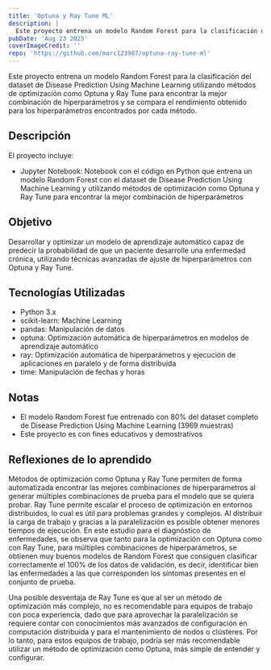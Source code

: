 ```yaml
---
title: 'Optuna y Ray Tune ML'
description: |
  Este proyecto entrena un modelo Random Forest para la clasificación del dataset de Disease Prediction Using Machine Learning utilizando métodos de optimización como Optuna y Ray Tune para encontrar la mejor combinación de hiperparámetros y se compara el rendimiento obtenido para los hiperparámetros encontrados por cada método.
pubDate: 'Aug 23 2025'
coverImageCredit: ''
repo: 'https://github.com/marc123987/optuna-ray-tune-ml'
---
```


Este proyecto entrena un modelo Random Forest para la clasificación del dataset de Disease Prediction Using Machine Learning utilizando métodos de optimización como Optuna y Ray Tune para encontrar la mejor combinación de hiperparámetros y se compara el rendimiento obtenido para los hiperparámetros encontrados por cada método.

## Descripción

El proyecto incluye:
- Jupyter Notebook: Notebook con el código en Python que entrena un modelo Random Forest con el dataset de Disease Prediction Using Machine Learning y utilizando métodos de optimización como Optuna y Ray Tune para encontrar la mejor combinación de hiperparámetros

## Objetivo

Desarrollar y optimizar un modelo de aprendizaje automático capaz de predecir la probabilidad de que un paciente desarrolle una enfermedad crónica, utilizando técnicas avanzadas de ajuste de hiperparámetros con Optuna y Ray Tune.

## Tecnologías Utilizadas

- Python 3.x
- scikit-learn: Machine Learning
- pandas: Manipulación de datos
- optuna: Optimización automática de hiperparámetros en modelos de aprendizaje automático
- ray: Optimización automática de hiperparámetros y ejecución de aplicaciones en paralelo y de forma distribuida
- time: Manipulación de fechas y horas

## Notas

- El modelo Random Forest fue entrenado con 80% del dataset completo de Disease Prediction Using Machine Learning (3969 muestras)
- Este proyecto es con fines educativos y demostrativos

## Reflexiones de lo aprendido

Métodos de optimización como Optuna y Ray Tune permiten de forma automatizada encontrar las mejores combinaciones de hiperparámetros al generar múltiples combinaciones de prueba para el modelo que se quiera probar. Ray Tune permite escalar el proceso de optimización en entornos distribuidos, lo cual es útil para problemas grandes y complejos. Al distribuir la carga de trabajo y gracias a la paralelización es posible obtener menores tiempos de ejecución. En este estudio para el diagnóstico de enfermedades, se observa que tanto para la optimización con Optuna como con Ray Tune, para múltiples combinaciones de hiperparámetros, se obtienen muy buenos modelos de Random Forest que consiguen clasificar correctamente el 100% de los datos de validación, es decir, identificar bien las enfermedades a las que corresponden los síntomas presentes en el conjunto de prueba.

Una posible desventaja de Ray Tune es que al ser un método de optimización más complejo, no es recomendable para equipos de trabajo con poca experiencia, dado que para aprovechar la paralelización se requiere contar con conocimientos más avanzados de configuración en computación distribuida y para el mantenimiento de nodos o clústeres. Por lo tanto, para estos equipos de trabajo, podría ser más recomendable utilizar un método de optimización como Optuna, más simple de entender y configurar.
